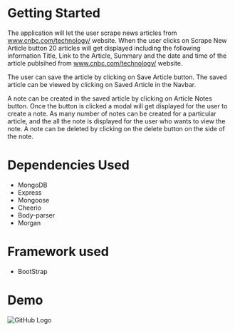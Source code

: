 
# Getting Started
The application will let the user scrape news articles from www.cnbc.com/technology/ website. When the user clicks on Scrape New Article button 20 articles will get displayed including the following information Title, Link to the Article, Summary and the date and time of the article publsihed from www.cnbc.com/technology/ website.

The user can save the article by clicking on Save Article button. The saved article can be viewed by clicking on Saved Article in the Navbar.

A note can be created in the saved article by clicking on Article Notes button. Once the button is clicked a modal will get displayed for the user to create a note. As many number of notes can be created for a particular article, and the all the note is displayed for the user who wants to view the note. A note can be deleted by clicking on the delete button on the side of the note.

# Dependencies Used
- MongoDB 
- Express 
- Mongoose
- Cheerio 
- Body-parser 
- Morgan 

# Framework used
- BootStrap

# Demo

![GitHub Logo](.public/images/mongo-scraper.gif)
